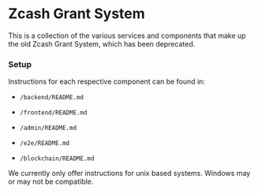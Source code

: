 # Zcash Grant System

This is a collection of the various services and components that make up the old Zcash Grant System, which has been deprecated. 

### Setup

Instructions for each respective component can be found in:

- `/backend/README.md`

- `/frontend/README.md`

- `/admin/README.md`

- `/e2e/README.md`

- `/blockchain/README.md`

We currently only offer instructions for unix based systems. Windows may or may not be compatible.
